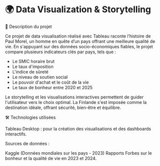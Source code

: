 # 🌍 Data Visualization & Storytelling
📖 Description du projet

Ce projet de data visualisation réalisé avec Tableau raconte l’histoire de Paul Morel, un homme en quête d’un pays offrant une meilleure qualité de vie. En s'appuyant sur des données socio-économiques fiables, le projet compare plusieurs indicateurs clés par pays, tels que :

- Le SMIC horaire brut
- Le taux d'imposition
- L'indice de sûreté
- Le niveau de soutien social
- Le pouvoir d'achat et le coût de la vie
- Le taux de bonheur entre 2020 et 2025

Le storytelling et les visualisations interactives permettent de guider l'utilisateur vers le choix optimal. La Finlande s'est imposée comme la destination idéale, offrant sécurité, bien-être et équilibre.

🛠️ Technologies utilisées

Tableau Desktop : pour la création des visualisations et des dashboards interactifs.

Sources de données :

Kaggle (Données mondiales sur les pays - 2023)
Rapports Forbes sur le bonheur et la qualité de vie en 2023 et 2024.
